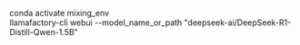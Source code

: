 conda activate mixing_env  
llamafactory-cli webui --model_name_or_path "deepseek-ai/DeepSeek-R1-Distill-Qwen-1.5B"